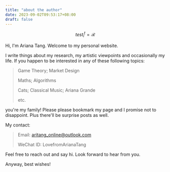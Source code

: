 ```yaml
---
title: "about the author"
date: 2023-09-02T09:53:17+08:00
draft: false
---
```


$$
test_i^t = \mathcal R
$$

Hi, I'm Ariana Tang. Welcome to my personal website.

I write things about my research, my artistic viewpoints and occasionally my life. If you happen to be interested in any of these following topics:

> Game Theory; Market Design
>
> Maths; Algorithms
>
> Cats; Classical Music; Ariana Grande
>
> etc.

you're my family! Please please bookmark my page and I promise not to disappoint. Plus there'll be surprise posts as well.

My contact:

> Email: aritang_online@outlook.com
>
> WeChat ID: LovefromArianaTang

Feel free to reach out and say hi. Look forward to hear from you.

Anyway, best wishes!
